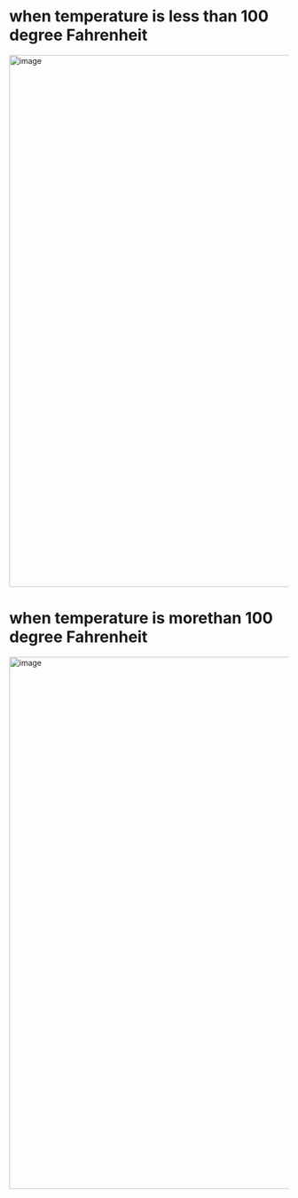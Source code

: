 # when temperature is less than 100 degree Fahrenheit

<img width="960" alt="image" src="https://user-images.githubusercontent.com/98915922/157264761-37c85ad0-5b16-4505-89a3-a58af93a1fbc.png">

# when temperature is morethan  100 degree Fahrenheit

<img width="960" alt="image" src="https://user-images.githubusercontent.com/98915922/157257968-9353abc9-eeff-403b-8237-0d5f7a6a9b27.png">

